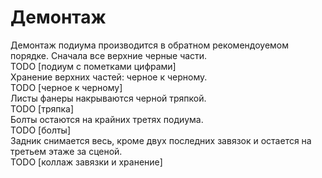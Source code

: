 # Демонтаж
Демонтаж подиума производится в обратном рекомендоуемом порядке. Сначала все верхние черные части.\
TODO [подиум с пометками цифрами]\
Хранение верхних частей: черное к черному.\
TODO [черное к черному]\
Листы фанеры накрываются черной тряпкой.\
TODO [тряпка]\
Болты остаются на крайних третях подиума.\
TODO [болты]\
Задник снимается весь, кроме двух последних завязок и остается на третьем этаже за сценой.\
TODO [коллаж завязки и хранение]